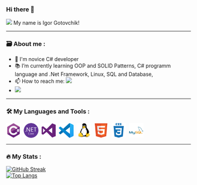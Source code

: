 ### Hi there 👋
<img src="https://media.giphy.com/media/Cmr1OMJ2FN0B2/giphy.gif" width="150">
My name is Igor Gotovchik!  
<img src="https://komarev.com/ghpvc/?username=gotovchik&style=flat-square&color=blue" alt=""/>

---

### :card_file_box: About me :
- 🌱 I'm novice C# developer
- :books: I’m currently learning OOP and SOLID Patterns, C# programm language and .Net Framework, Linux, SQL and Database, 
- 📫 How to reach me: <a href="https://t.me/frzdbss"><img src="https://img.shields.io/badge/Telegram-blue?logo=telegram&logoColor=white" /></a>
- <a href="https://www.codewars.com/users/gotovchik"><img src="https://www.codewars.com/users/gotovchik/badges/small" /></a>

---  

### :hammer_and_wrench: My Languages and Tools :
<div>
  <img src="https://github.com/devicons/devicon/blob/master/icons/csharp/csharp-original.svg" width="40" height="40"/>&nbsp;
  <img src="https://github.com/devicons/devicon/blob/master/icons/dotnetcore/dotnetcore-original.svg" width="40" height="40"/>&nbsp;
  <img src="https://github.com/devicons/devicon/blob/master/icons/visualstudio/visualstudio-plain.svg" width="40" height="40"/>&nbsp;
  <img src="https://github.com/devicons/devicon/blob/master/icons/vscode/vscode-original.svg"  width="40" height="40"/>&nbsp;
  <img src="https://github.com/devicons/devicon/blob/master/icons/linux/linux-original.svg" width="40" height="40"/>&nbsp;
  <img src="https://github.com/devicons/devicon/blob/master/icons/html5/html5-original.svg"width="40" height="40"/>&nbsp;
  <img src="https://github.com/devicons/devicon/blob/master/icons/css3/css3-plain-wordmark.svg" width="40" height="40"/>&nbsp;
  <img src="https://github.com/devicons/devicon/blob/master/icons/mysql/mysql-original-wordmark.svg" width="40" height="40"/>&nbsp;
</div> 

---     

### :fire: My Stats :
[![GitHub Streak](http://github-readme-streak-stats.herokuapp.com?user=gotovchik&theme=tokyonight&date_format=j%20M%5B%20Y%5D)](https://git.io/streak-stats)  
[![Top Langs](https://github-readme-stats.vercel.app/api/top-langs/?username=gotovchik&layout=compact&theme=tokyonight)](https://github.com/anuraghazra/github-readme-stats)







